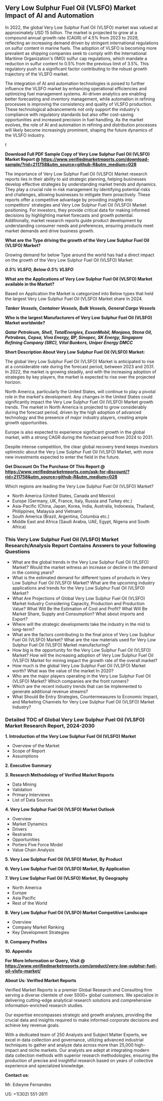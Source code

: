 <h2>Very Low Sulphur Fuel Oil (VLSFO) Market Impact of AI and Automation</h2><p>In 2022, the global Very Low Sulphur Fuel Oil (VLSFO) market was valued at approximately USD 15 billion. The market is projected to grow at a compound annual growth rate (CAGR) of 4.5% from 2023 to 2028, reflecting an increasing demand driven by stringent international regulations on sulfur content in marine fuels. The adoption of VLSFO is becoming more prevalent as shipping companies seek to comply with the International Maritime Organization's (IMO) sulfur cap regulations, which mandate a reduction in sulfur content to 0.5% from the previous limit of 3.5%. This regulatory push is a significant factor contributing to the robust growth trajectory of the VLSFO market.</p><p>The integration of AI and automation technologies is poised to further influence the VLSFO market by enhancing operational efficiencies and optimizing fuel management systems. AI-driven analytics are enabling better forecasting and inventory management, while automation in refining processes is improving the consistency and quality of VLSFO production. These technological advancements not only support the industry's compliance with regulatory standards but also offer cost-saving opportunities and increased precision in fuel handling. As the market evolves, the role of AI and automation in refining and distribution processes will likely become increasingly prominent, shaping the future dynamics of the VLSFO industry.</p>t</p><p id="" class=""><strong>Download Full PDF Sample Copy of Very Low Sulphur Fuel Oil (VLSFO) Market Report @ <a href="https://www.verifiedmarketreports.com/download-sample/?rid=211758&utm_source=github-R&utm_medium=028" target="_blank">https://www.verifiedmarketreports.com/download-sample/?rid=211758&utm_source=github-R&utm_medium=028</a></strong></p><p>The importance of&nbsp;Very Low Sulphur Fuel Oil (VLSFO) Market research reports lies in their ability to aid strategic planning, helping businesses develop effective strategies by understanding market trends and dynamics. They play a crucial role in risk management by identifying potential risks and challenges, allowing businesses to mitigate them proactively. These reports offer a competitive advantage by providing insights into competitors' strategies and Very Low Sulphur Fuel Oil (VLSFO) Market positioning. For investors, they provide critical data for making informed decisions by highlighting market forecasts and growth potential. Additionally, market research reports guide product development by understanding consumer needs and preferences, ensuring products meet market demands and drive business growth.</p><p><strong>What are the&nbsp;Type driving the growth of the Very Low Sulphur Fuel Oil (VLSFO) Market?</strong></p><p id="" class="">Growing demand for below Type around the world has had a direct impact on the growth of the Very Low Sulphur Fuel Oil (VLSFO) Market:</p><em><strong>0.5% VLSFO, Below 0.5% VLSFO</strong></em></p><strong>What are the&nbsp;Applications&nbsp;of Very Low Sulphur Fuel Oil (VLSFO) Market available in the Market?</strong></p><p id="" class="">Based on Application the Market is categorized into Below types that held the largest Very Low Sulphur Fuel Oil (VLSFO) Market share In 2024.</p><em><strong>Tanker Vessels, Container Vessels, Bulk Vessels, General Cargo Vessels</strong></em></p><strong>Who is the largest Manufacturers of Very Low Sulphur Fuel Oil (VLSFO) Market worldwide?</strong></p><p><em><strong>Qatar Petroleum, Shell, TotalEnergies, ExxonMobil, Monjasa, Stena Oil, Petrobras, Cepsa, Viva Energy, BP, Sinopec, SK Energy, Singapore Refining Company (SRC), Vitol Bunkers, Uniper Energy DMCC</strong></em></p><p id="" class=""><strong>Short Description About Very Low Sulphur Fuel Oil (VLSFO) Market:</strong></p><p>The global Very Low Sulphur Fuel Oil (VLSFO) Market is anticipated to rise at a considerable rate during the forecast period, between 2023 and 2031. In 2022, the market is growing steadily, and with the increasing adoption of strategies by key players, the market is expected to rise over the projected horizon.</p><p>North America, particularly the United States, will continue to play a pivotal role in the market's development. Any changes in the United States could significantly impact the Very Low Sulphur Fuel Oil (VLSFO) Market growth trends. The market in North America is projected to grow considerably during the forecast period, driven by the high adoption of advanced technology and the presence of major industry players, creating ample growth opportunities.</p><p>Europe is also expected to experience significant growth in the global market, with a strong CAGR during the forecast period from 2024 to 2031.</p><p>Despite intense competition, the clear global recovery trend keeps investors optimistic about the Very Low Sulphur Fuel Oil (VLSFO) Market, with more new investments expected to enter the field in the future.</p><p id="" class=""><strong>Get Discount On The Purchase Of This Report @ <a href="https://www.verifiedmarketreports.com/ask-for-discount/?rid=211758&utm_source=github-R&utm_medium=028" target="_blank">https://www.verifiedmarketreports.com/ask-for-discount/?rid=211758&utm_source=github-R&utm_medium=028</a></strong></p>Which regions are leading the Very Low Sulphur Fuel Oil (VLSFO) Market?</p><ul><li>North America (United States, Canada and Mexico)</li><li>Europe (Germany, UK, France, Italy, Russia and Turkey etc.)</li><li>Asia-Pacific (China, Japan, Korea, India, Australia, Indonesia, Thailand, Philippines, Malaysia and Vietnam)</li><li>South America (Brazil, Argentina, Columbia etc.)</li><li>Middle East and Africa (Saudi Arabia, UAE, Egypt, Nigeria and South Africa)</li></ul><h3 id="" class="">This Very Low Sulphur Fuel Oil (VLSFO) Market Research/Analysis Report Contains Answers to your following Questions</h3><ul><li>What are the global trends in the Very Low Sulphur Fuel Oil (VLSFO) Market? Would the market witness an increase or decline in the demand in the coming years?</li><li>What is the estimated demand for different types of products in Very Low Sulphur Fuel Oil (VLSFO) Market? What are the upcoming industry applications and trends for the Very Low Sulphur Fuel Oil (VLSFO) Market?</li><li>What Are Projections of Global Very Low Sulphur Fuel Oil (VLSFO) Market Industry Considering Capacity, Production and Production Value? What Will Be the Estimation of Cost and Profit? What Will Be Market Share, Supply and Consumption? What about imports and Export?</li><li>Where will the strategic developments take the industry in the mid to long-term?</li><li>What are the factors contributing to the final price of Very Low Sulphur Fuel Oil (VLSFO) Market? What are the raw materials used for Very Low Sulphur Fuel Oil (VLSFO) Market manufacturing?</li><li>How big is the opportunity for the Very Low Sulphur Fuel Oil (VLSFO) Market? How will the increasing adoption of Very Low Sulphur Fuel Oil (VLSFO) Market for mining impact the growth rate of the overall market?</li><li>How much is the global Very Low Sulphur Fuel Oil (VLSFO) Market worth? What was the value of the market In 2020?</li><li>Who are the major players operating in the Very Low Sulphur Fuel Oil (VLSFO) Market? Which companies are the front runners?</li><li>Which are the recent industry trends that can be implemented to generate additional revenue streams?</li><li>What Should Be Entry Strategies, Countermeasures to Economic Impact, and Marketing Channels for Very Low Sulphur Fuel Oil (VLSFO) Market Industry?</li></ul><h3 id="" class="">Detailed TOC of Global Very Low Sulphur Fuel Oil (VLSFO) Market Research Report, 2024-2030</h3><p id="" class=""><strong>1. Introduction of the Very Low Sulphur Fuel Oil (VLSFO) Market</strong></p><ul><li>Overview of the Market</li><li>Scope of Report</li><li>Assumptions</li></ul><p id="" class=""><strong>2. Executive Summary</strong></p><p id="" class=""><strong>3. Research Methodology of Verified Market Reports</strong></p><ul><li>Data Mining</li><li>Validation</li><li>Primary Interviews</li><li>List of Data Sources</li></ul><p id="" class=""><strong>4. Very Low Sulphur Fuel Oil (VLSFO) Market Outlook</strong></p><ul><li>Overview</li><li>Market Dynamics</li><li>Drivers</li><li>Restraints</li><li>Opportunities</li><li>Porters Five Force Model</li><li>Value Chain Analysis</li></ul><p id="" class=""><strong>5. Very Low Sulphur Fuel Oil (VLSFO) Market, By Product</strong></p><p id="" class=""><strong>6. Very Low Sulphur Fuel Oil (VLSFO) Market, By Application</strong></p><p id="" class=""><strong>7. Very Low Sulphur Fuel Oil (VLSFO) Market, By Geography</strong></p><ul><li>North America</li><li>Europe</li><li>Asia Pacific</li><li>Rest of the World</li></ul><p id="" class=""><strong>8. Very Low Sulphur Fuel Oil (VLSFO) Market Competitive Landscape</strong></p><ul><li>Overview</li><li>Company Market Ranking</li><li>Key Development Strategies</li></ul><p id="" class=""><strong>9. Company Profiles</strong></p><p id="" class=""><strong>10. Appendix</strong></p><p id="" class=""><strong>For More Information or Query, Visit @ <a href="https://www.verifiedmarketreports.com/product/very-low-sulphur-fuel-oil-vlsfo-market/" target="_blank">https://www.verifiedmarketreports.com/product/very-low-sulphur-fuel-oil-vlsfo-market/</a></strong></p><p id="" class=""><strong>About Us: Verified Market Reports</strong></p><p id="" class="">Verified Market Reports is a premier Global Research and Consulting firm serving a diverse clientele of over 5000+ global customers. We specialize in delivering cutting-edge analytical research solutions and comprehensive information-enriched research studies.</p><p id="" class="">Our expertise encompasses strategic and growth analyses, providing the crucial data and insights required to make informed corporate decisions and achieve key revenue goals.</p><p id="" class="">With a dedicated team of 250 Analysts and Subject Matter Experts, we excel in data collection and governance, utilizing advanced industrial techniques to gather and analyze data across more than 25,000 high-impact and niche markets. Our analysts are adept at integrating modern data collection methods with superior research methodologies, ensuring the production of precise and insightful research based on years of collective experience and specialized knowledge.</p><p id="" class=""><strong>Contact us:</strong></p><p id="" class="">Mr. Edwyne Fernandes</p><p id="" class="">US: +1(302) 551-2611</p>